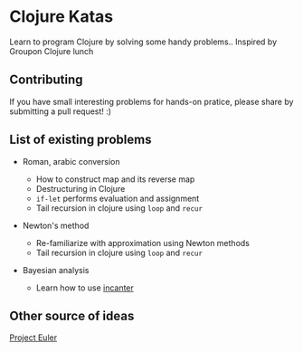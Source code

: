 # Clojure Katas
Learn to program Clojure by solving some handy problems..
Inspired by Groupon Clojure lunch

## Contributing
If you have small interesting problems for hands-on pratice, please share by submitting a pull request! :)

## List of existing problems
* Roman, arabic conversion
  - How to construct map and its reverse map
  - Destructuring in Clojure
  - `if-let` performs evaluation and assignment
  - Tail recursion in clojure using `loop` and `recur`

* Newton's method
  - Re-familiarize with approximation using Newton methods
  - Tail recursion in clojure using `loop` and `recur`

* Bayesian analysis
  - Learn how to use [incanter](https://github.com/liebke/incanter)

## Other source of ideas
[Project Euler](http://projecteuler.net/problems)
